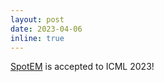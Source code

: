 ```yaml
---
layout: post
date: 2023-04-06
inline: true
---
```


[SpotEM](https://vision.cs.utexas.edu/projects/spotem/) is accepted to ICML 2023! 
